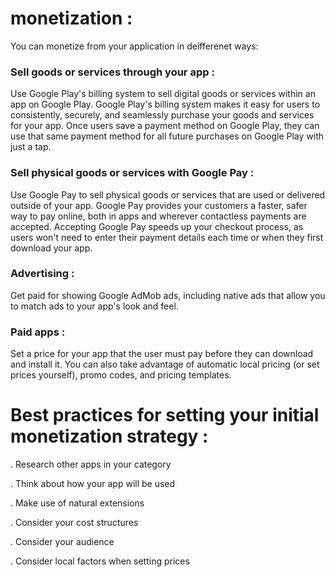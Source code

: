# monetization  :

You can monetize from your application in deifferenet ways: 

### Sell goods or services through your app :

Use Google Play's billing system to sell digital goods or services within an app on Google Play. Google Play's billing system makes it easy for users to consistently, securely, and seamlessly purchase your goods and services for your app. Once users save a payment method on Google Play, they can use that same payment method for all future purchases on Google Play with just a tap.



### Sell physical goods or services with Google Pay :

Use Google Pay to sell physical goods or services that are used or delivered outside of your app. Google Pay provides your customers a faster, safer way to pay online, both in apps and wherever contactless payments are accepted. Accepting Google Pay speeds up your checkout process, as users won't need to enter their payment details each time or when they first download your app.


### Advertising :

Get paid for showing Google AdMob ads, including native ads that allow you to match ads to your app's look and feel.

### Paid apps : 

Set a price for your app that the user must pay before they can download and install it. You can also take advantage of automatic local pricing (or set prices yourself), promo codes, and pricing templates.

# Best practices for setting your initial monetization strategy :

. Research other apps in your category

. Think about how your app will be used

. Make use of natural extensions 

. Consider your cost structures

. Consider your audience

. Consider local factors when setting prices
















